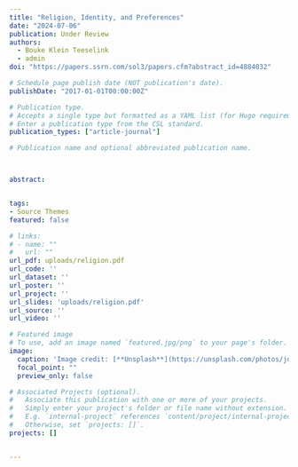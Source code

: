 ```yaml
---
title: "Religion, Identity, and Preferences"
date: "2024-07-06"
publication: Under Review
authors: 
  - Bouke Klein Teeselink
  - admin
doi: "https://papers.ssrn.com/sol3/papers.cfm?abstract_id=4884032"

# Schedule page publish date (NOT publication's date).
publishDate: "2017-01-01T00:00:00Z"

# Publication type.
# Accepts a single type but formatted as a YAML list (for Hugo requirements).
# Enter a publication type from the CSL standard.
publication_types: ["article-journal"]

# Publication name and optional abbreviated publication name.



abstract: 


tags:
- Source Themes
featured: false

# links:
# - name: ""
#   url: ""
url_pdf: uploads/religion.pdf
url_code: ''
url_dataset: ''
url_poster: ''
url_project: ''
url_slides: 'uploads/religion.pdf'
url_source: ''
url_video: ''

# Featured image
# To use, add an image named `featured.jpg/png` to your page's folder. 
image:
  caption: 'Image credit: [**Unsplash**](https://unsplash.com/photos/jdD8gXaTZsc)'
  focal_point: ""
  preview_only: false

# Associated Projects (optional).
#   Associate this publication with one or more of your projects.
#   Simply enter your project's folder or file name without extension.
#   E.g. `internal-project` references `content/project/internal-project/index.md`.
#   Otherwise, set `projects: []`.
projects: []


---
```

